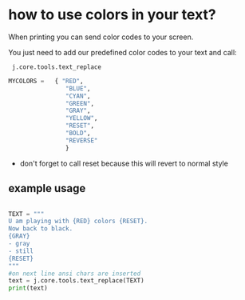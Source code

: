 # how to use colors in your text?

When printing you can send color codes to your screen.

You just need to add our predefined color codes to your text and call:

``` j.core.tools.text_replace```


```python
MYCOLORS =   { "RED",
                "BLUE",
                "CYAN",
                "GREEN",
                "GRAY",
                "YELLOW",
                "RESET",
                "BOLD",
                "REVERSE"
                }
```

- don't forget to call reset  because this will revert to normal style

## example usage

```python

TEXT = """
U am playing with {RED} colors {RESET}.
Now back to black.
{GRAY}
- gray
- still
{RESET}
"""
#on next line ansi chars are inserted
text = j.core.tools.text_replace(TEXT)
print(text)

```
